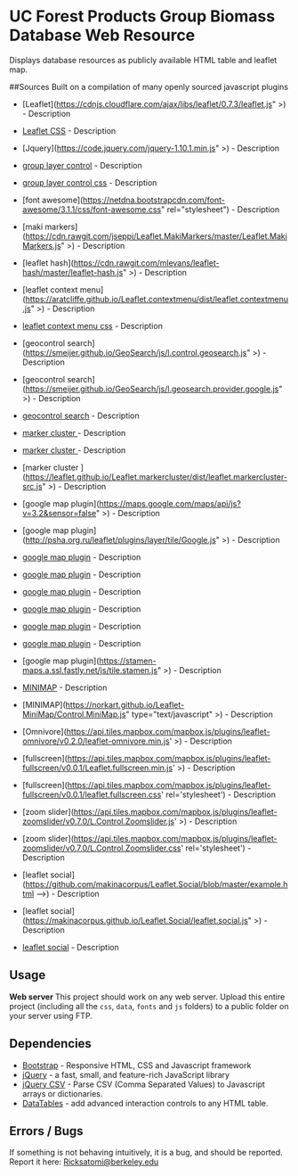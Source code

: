 # UC Forest Products Group Biomass Database Web Resource

Displays database resources as publicly available HTML table and leaflet map.

##Sources
Built on a compilation of many openly sourced javascript plugins

* [Leaflet](https://cdnjs.cloudflare.com/ajax/libs/leaflet/0.7.3/leaflet.js" ></script>) - Description
* [Leaflet CSS](https://cdnjs.cloudflare.com/ajax/libs/leaflet/0.7.3/leaflet.css") - Description
   	
* [Jquery](https://code.jquery.com/jquery-1.10.1.min.js" ></script>) - Description
	
* [group layer control](https://cdn.rawgit.com/ismyrnow/Leaflet.groupedlayercontrol/gh-pages/src/leaflet.groupedlayercontrol.js"></script>) - Description
* [group layer control css](https://cdn.rawgit.com/ismyrnow/Leaflet.groupedlayercontrol/gh-pages/src/leaflet.groupedlayercontrol.css") - Description


* [font awesome](https://netdna.bootstrapcdn.com/font-awesome/3.1.1/css/font-awesome.css" rel="stylesheet") - Description

* [maki markers](https://cdn.rawgit.com/jseppi/Leaflet.MakiMarkers/master/Leaflet.MakiMarkers.js" ></script>) - Description

* [leaflet hash](https://cdn.rawgit.com/mlevans/leaflet-hash/master/leaflet-hash.js" ></script>) - Description

* [leaflet context menu](https://aratcliffe.github.io/Leaflet.contextmenu/dist/leaflet.contextmenu.js" ></script>) - Description
* [leaflet context menu css](https://aratcliffe.github.io/Leaflet.contextmenu/dist/leaflet.contextmenu.css) - Description

* [geocontrol search](https://smeijer.github.io/GeoSearch/js/l.control.geosearch.js" ></script>) - Description
* [geocontrol search](https://smeijer.github.io/GeoSearch/js/l.geosearch.provider.google.js" ></script>) - Description
* [geocontrol search](https://smeijer.github.io/GeoSearch/css/l.geosearch.css") - Description


* [marker cluster ](https://leaflet.github.io/Leaflet.markercluster/dist/MarkerCluster.css") - Description
* [marker cluster ](https://leaflet.github.io/Leaflet.markercluster/dist/MarkerCluster.Default.css") - Description
* [marker cluster ](https://leaflet.github.io/Leaflet.markercluster/dist/leaflet.markercluster-src.js" ></script>) - Description

* [google map plugin](https://maps.google.com/maps/api/js?v=3.2&sensor=false" ></script>) - Description
* [google map plugin](http://psha.org.ru/leaflet/plugins/layer/tile/Google.js" ></script>) - Description
* [google map plugin](https://cdn.rawgit.com/DGuidi/1992824.js"></script>) - Description
* [google map plugin](https://gist.githubusercontent.com/crofty/2197042/raw/2b90c41b39b7d5b3a851d8f256de2ebd3fe1fb74/leaflet-google.js"></script>) - Description
* [google map plugin](https://gist.githubusercontent.com/crofty/2197042/raw/"></script>) - Description
* [google map plugin](https://gist.githubusercontent.com/AndrewJHart/9766852/raw/2b90c41b39b7d5b3a851d8f256de2ebd3fe1fb74/leaflet-google.js"></script>) - Description
* [google map plugin](https://rawgit.com/AndrewJHart/9766852/raw/2b90c41b39b7d5b3a851d8f256de2ebd3fe1fb74/leaflet-google.js"></script>) - Description
* [google map plugin](https://gist.githubusercontent.com/crofty/2197042/raw/"></script>) - Description
* [google map plugin](https://stamen-maps.a.ssl.fastly.net/js/tile.stamen.js" ></script>) - Description
   
* [MINIMAP](https://norkart.github.io/Leaflet-MiniMap/Control.MiniMap.css") - Description
* [MINIMAP](https://norkart.github.io/Leaflet-MiniMap/Control.MiniMap.js" type="text/javascript" ></script>) - Description


* [Omnivore](https://api.tiles.mapbox.com/mapbox.js/plugins/leaflet-omnivore/v0.2.0/leaflet-omnivore.min.js' ></script>) - Description
    

* [fullscreen](https://api.tiles.mapbox.com/mapbox.js/plugins/leaflet-fullscreen/v0.0.1/Leaflet.fullscreen.min.js' ></script>) - Description
* [fullscreen](https://api.tiles.mapbox.com/mapbox.js/plugins/leaflet-fullscreen/v0.0.1/leaflet.fullscreen.css' rel='stylesheet') - Description


* [zoom slider](https://api.tiles.mapbox.com/mapbox.js/plugins/leaflet-zoomslider/v0.7.0/L.Control.Zoomslider.js' ></script>) - Description
* [zoom slider](https://api.tiles.mapbox.com/mapbox.js/plugins/leaflet-zoomslider/v0.7.0/L.Control.Zoomslider.css' rel='stylesheet') - Description

* [leaflet social](https://github.com/makinacorpus/Leaflet.Social/blob/master/example.html -->) - Description
* [leaflet social](https://makinacorpus.github.io/Leaflet.Social/leaflet.social.js" ></script>) - Description
* [leaflet social](https://makinacorpus.github.io/Leaflet.Social/leaflet.social.css") - Description

####


## Usage

**Web server** This project should work on any web server. Upload this entire project (including all the `css`, `data`, `fonts` and `js` folders) to a public folder on your server using FTP.

## Dependencies

* [Bootstrap](http://getbootstrap.com/) - Responsive HTML, CSS and Javascript framework
* [jQuery](https://jquery.com/) - a fast, small, and feature-rich JavaScript library
* [jQuery CSV](https://code.google.com/p/jquery-csv/) - Parse CSV (Comma Separated Values) to Javascript arrays or dictionaries.
* [DataTables](http://datatables.net/) - add advanced interaction controls to any HTML table.

## Errors / Bugs

If something is not behaving intuitively, it is a bug, and should be reported.
Report it here: Ricksatomi@berkeley.edu